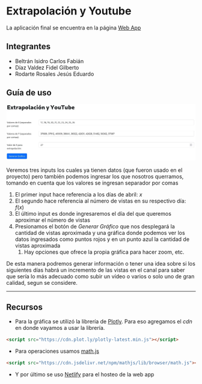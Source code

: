 
# Extrapolación y Youtube
La aplicación final se encuentra en la página [Web App](https://audi-mac-e.netlify.app/)

## Integrantes
- Beltrán Isidro Carlos Fabián
- Díaz Valdez Fidel Gilberto
- Rodarte Rosales Jesús Eduardo

## Guía de uso

<!-- ![[README-20240516120237367.webp]] -->

![webapp](Referencias-Anexos/README-20240516120237367.webp)

Veremos tres inputs los cuales ya tienen datos (que fueron usado en el proyecto) pero también podemos ingresar los que nosotros querramos, tomando en cuenta que los valores se ingresan separador por comas
1. El primer input hace referencia a los días de abril: $x$
2. El segundo hace referencia al número de vistas en su respectivo día: $f(x)$
3. El último input es donde ingresaremos el día del que queremos aproximar el número de vistas
4. Presionamos el botón de *Generar Gráfico* que nos desplegará la cantidad de vistas aproximada y una gráfica donde podemos ver los datos ingresados como puntos rojos y en un punto azul la cantidad de vistas aproximada
	1. Hay opciones que ofrece la propia gráfica para hacer zoom, etc.


De esta manera podremos generar información o tener una idea sobre si los siguientes días habrá un incremento de las vistas en el canal para saber que sería lo más adecuado como subir un vídeo o varios o solo uno de gran calidad, segun se considere.



---

## Recursos
- Para la gráfica se utilizó la librería de [Plotly](https://plotly.com/). Para eso agregamos el *cdn* en donde vayamos a usar la librería.
```html
<script src="https://cdn.plot.ly/plotly-latest.min.js"></script>
```

- Para operaciones usamos [math.js](https://mathjs.org/)
```html
<script src="https://cdn.jsdelivr.net/npm/mathjs/lib/browser/math.js"></script>
```

  - Y por último se uso [Netlify](https://app.netlify.com) para el hosteo de la web app